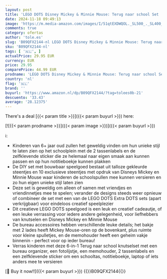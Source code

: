 ```yaml
---
layout: post
title: 'LEGO DOTS Disney Mickey & Minnie Mouse: Terug naar school Set  Bouwbaar 6in1 Speelgoed Knutselset voor Kinderen met Sticker en Bureau Accessoires  Creatief Cadeau voor Meisjes en Jongens 41964'
date: 2024-11-18 09:49:13
image: 'https://m.media-amazon.com/images/I/51qtEXDWQOL._SL500_._SL400_.jpg'
comments: true
category: ofertas
author: 'tole.es'
slug: 'B09QFX2144-nl LEGO DOTS Disney Mickey & Minnie Mouse: Terug naar school...'
sku: 'B09QFX2144-nl'
tags: [ '🇳🇱', ]
actualPrice: 29.95 EUR
currency: EUR
price: 29.95
comparePrice: 44.99 EUR
prodname: 'LEGO DOTS Disney Mickey & Minnie Mouse: Terug naar school Set  Bouwbaar 6in1 Speelgoed Knutselset voor Kinderen met Sticker en Bureau Accessoires  Creatief Cadeau voor Meisjes en Jongens 41964'
country: 'nl'
flag: '🇳🇱'
brand: ''
buyurl: 'https://www.amazon.nl/dp/B09QFX2144/?tag=tolees0b-21'
descuento: '33.43'
average: '28.12375'
---
```


There's a deal [{{< param title >}}]({{< param buyurl >}})  here:

[![{{< param prodname >}}]({{< param image >}})]({{< param buyurl >}})

ℹ️:

- Kinderen van 6+ jaar oud zullen het geweldig vinden om hun unieke stijl te laten zien op het schoolplein met de 2 tassenlabels en de zelfklevende sticker die ze helemaal naar eigen smaak aan kunnen passen en op hun notitieboekje kunnen plakken
- De DIY set met bouwbaar speelgoed bestaat uit talloze gekleurde steentjes en 10 exclusieve steentjes met opdruk van Disneys Mickey en Minnie Mouse waar kinderen de schoolspullen mee kunnen versieren en zo hun eigen unieke stijl laten zien
- Deze set is geweldig om alleen of samen met vriendjes en vriendinnetjes mee te spelen; verander de designs steeds weer opnieuw of combineer de set met een van de LEGO DOTS Extra DOTS sets (apart verkrijgbaar) voor eindeloos creatief speelplezier
- Dit creatieve LEGO DOTS speelgoed is een leuk en creatief cadeautje, of een leuke verrassing voor iedere andere gelegenheid, voor liefhebbers van knutselen en Disneys Mickey en Minnie Mouse
- De bureau accessoires hebben verschillende leuke details; het bakje met 2 lades heeft Mickey Mouse-oren op de bovenkant, plus ruimte voor kleine spulletjes, en de memohouder heeft een geheim vakje binnenin - perfect voor op ieder bureau!
- Verras kinderen met deze 6-in-1 Terug naar school knutselset met een bureau organizer, een fotolijstje, een memohouder, 2 tassenlabels en een zelfklevende sticker om een schooltas, notitieboekje, laptop of iets anders mee te versieren

[🛒 Buy it now!!]({{< param buyurl >}})
{{<world>}}B09QFX2144{{</world>}}
